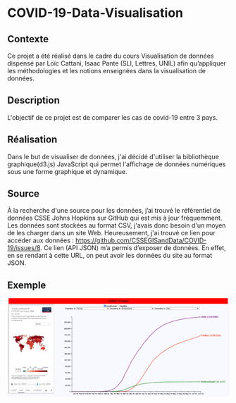 # COVID-19-Data-Visualisation
## Contexte
Ce projet a été réalisé dans le cadre du cours Visualisation de données dispensé par 	Loïc Cattani, Isaac Pante (SLI, Lettres, UNIL) afin qu’appliquer les méthodologies et les notions enseignées dans la visualisation de données.
## Description
L'objectif de ce projet est de comparer les cas de covid-19 entre 3 pays.
## Réalisation
Dans le but de visualiser de données, j'ai décidé d'utiliser la bibliothèque graphique(d3.js) JavaScript qui permet l'affichage de données numériques sous une forme graphique et dynamique.
##  Source
À la recherche d'une source pour les données, j’ai trouvé le référentiel de données CSSE Johns Hopkins sur GitHub qui est mis à jour fréquemment. Les données sont stockées au format CSV, j'avais donc besoin d'un moyen de les charger dans un site Web. Heureusement, j'ai trouvé ce lien pour accéder aux données : https://github.com/CSSEGISandData/COVID-19/issues/8. Ce lien (API JSON) m’a permis d’exposer de données. En effet, en se rendant à cette URL, on peut avoir les données du site au format JSON.
## Exemple
![Cas confirmés](/chart/Capture1.png)
